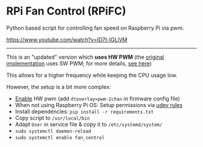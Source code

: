 # RPi Fan Control (RPiFC)

Python based script for controlling fan speed on Raspberry Pi via pwm.

https://www.youtube.com/watch?v=lD7t-IGLjVM


---
This is an "updated" version which **uses HW PWM** (the [original implementation](attic/) uses SW PWM; for more details, [see here](https://raspberrypi.stackexchange.com/a/100644))

This allows for a higher frequency while keeping the CPU usage low.

However, the setup is a bit more complex:
  - [Enable](https://pypi.org/project/rpi-hardware-pwm/) HW pwm  (add `dtoverlay=pwm-2chan` in firmware config file)
  - When not using Raspberry Pi OS: Setup permissions via [udev rules](https://github.com/dotnet/iot/blob/main/Documentation/raspi-pwm.md#adding-your-user-to-the-right-permission-group)
  - Install dependencies: `pip install -r requirements.txt`
  - Copy script to `/usr/local/bin`
  - Adapt `User` in service file & copy it to `/etc/systemd/system/`
  - `sudo systemctl daemon-reload`
  - `sudo systemctl enable fan_control`
